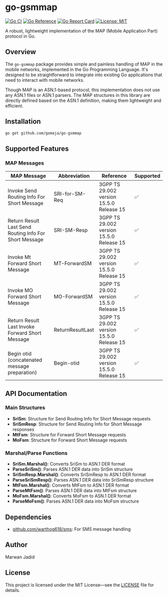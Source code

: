 # go-gsmmap

[![Go CI](https://github.com/gomaja/go-gsmmap/actions/workflows/ci.yml/badge.svg)](https://github.com/gomaja/go-gsmmap/actions/workflows/ci.yml)
[![Go Reference](https://pkg.go.dev/badge/github.com/gomaja/go-gsmmap.svg)](https://pkg.go.dev/github.com/gomaja/go-gsmmap)
[![Go Report Card](https://goreportcard.com/badge/github.com/gomaja/go-gsmmap)](https://goreportcard.com/report/github.com/gomaja/go-gsmmap)
[![License: MIT](https://img.shields.io/badge/License-MIT-yellow.svg)](https://opensource.org/licenses/MIT)

A robust, lightweight implementation of the MAP (Mobile Application Part) protocol in Go.

## Overview

The `go-gsmmap` package provides simple and painless handling of MAP in the mobile networks, implemented in the Go Programming Language. It's designed to be straightforward to integrate into existing Go applications that need to interact with mobile networks.

Though MAP is an ASN.1-based protocol, this implementation does not use any ASN.1 files or ASN.1 parsers. The MAP structures in this library are directly defined based on the ASN.1 definition, making them lightweight and efficient.

## Installation

```bash
go get github.com/gomaja/go-gsmmap
```

## Supported Features

### MAP Messages

| MAP Message                                            | Abbreviation     | Reference                                | Supported |
|--------------------------------------------------------|------------------|------------------------------------------|-----------|
| Invoke Send Routing Info For Short Message             | SRI-for-SM-Req   | 3GPP TS 29.002 version 15.5.0 Release 15 | ✅         |
| Return Result Last Send Routing Info For Short Message | SRI-SM-Resp      | 3GPP TS 29.002 version 15.5.0 Release 15 | ✅         |
| Invoke Mt Forward Short Message                        | MT-ForwardSM     | 3GPP TS 29.002 version 15.5.0 Release 15 | ✅         |
| Invoke MO Forward Short Message                        | MO-ForwardSM     | 3GPP TS 29.002 version 15.5.0 Release 15 | ✅         |
| Return Result Last Invoke Forward Short Message        | ReturnResultLast | 3GPP TS 29.002 version 15.5.0 Release 15 | ✅         |
| Begin otid (concatenated message preparation)          | Begin-otid       | 3GPP TS 29.002 version 15.5.0 Release 15 | ✅         |

## API Documentation

### Main Structures

- **SriSm**: Structure for Send Routing Info for Short Message requests
- **SriSmResp**: Structure for Send Routing Info for Short Message responses
- **MtFsm**: Structure for Forward Short Message requests
- **MoFsm**: Structure for Forward Short Message requests

### Marshal/Parse Functions

- **SriSm.Marshal()**: Converts SriSm to ASN.1 DER format
- **ParseSriSm()**: Parses ASN.1 DER data into SriSm structure
- **SriSmResp.Marshal()**: Converts SriSmResp to ASN.1 DER format
- **ParseSriSmResp()**: Parses ASN.1 DER data into SriSmResp structure
- **MtFsm.Marshal()**: Converts MtFsm to ASN.1 DER format
- **ParseMtFsm()**: Parses ASN.1 DER data into MtFsm structure
- **MoFsm.Marshal()**: Converts MoFsm to ASN.1 DER format
- **ParseMoFsm()**: Parses ASN.1 DER data into MoFsm structure

## Dependencies

- [github.com/warthog618/sms](https://github.com/fkgi/sms): For SMS message handling

## Author

Marwan Jadid

## License

This project is licensed under the MIT License—see the [LICENSE](https://github.com/gomaja/go-gsmmap/blob/main/LICENSE) file for details.
